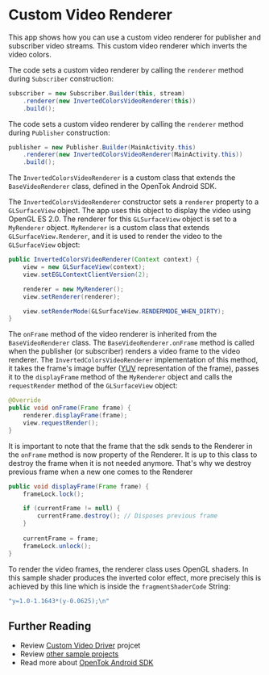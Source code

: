 # Custom Video Renderer

This app shows how you can use a custom video renderer for publisher and
subscriber video streams. This custom video renderer which inverts the video colors.

The code sets a custom video renderer by calling the `renderer` method during `Subscriber` construction:

```java
subscriber = new Subscriber.Builder(this, stream)
    .renderer(new InvertedColorsVideoRenderer(this))
    .build();
```

The code sets a custom video renderer by calling the `renderer` method during `Publisher` construction:

```java
publisher = new Publisher.Builder(MainActivity.this)
    .renderer(new InvertedColorsVideoRenderer(MainActivity.this))
    .build();
```

The `InvertedColorsVideoRenderer` is a custom class that extends the `BaseVideoRenderer` class, defined in the OpenTok Android SDK.

The `InvertedColorsVideoRenderer` constructor sets a `renderer` property to a `GLSurfaceView` object.
The app uses this object to display the video using OpenGL ES 2.0. The renderer for this
`GLSurfaceView` object is set to a `MyRenderer` object. `MyRenderer` is a custom class that
extends `GLSurfaceView.Renderer`, and it is used to render the video to the `GLSurfaceView`
object:

```java
public InvertedColorsVideoRenderer(Context context) {
    view = new GLSurfaceView(context);
    view.setEGLContextClientVersion(2);

    renderer = new MyRenderer();
    view.setRenderer(renderer);

    view.setRenderMode(GLSurfaceView.RENDERMODE_WHEN_DIRTY);
}
```

The `onFrame` method of the video renderer is inherited from the `BaseVideoRenderer` class.
The `BaseVideoRenderer.onFrame` method is called when the publisher (or subscriber) renders
a video frame to the video renderer. The `InvertedColorsVideoRenderer` implementation of this method, it takes the frame's image buffer ([YUV](https://en.wikipedia.org/wiki/YUV) representation of the frame), passes it to the `displayFrame` method of the `MyRenderer` object and calls the `requestRender` method of the `GLSurfaceView` object:

```java
@Override
public void onFrame(Frame frame) {
    renderer.displayFrame(frame);
    view.requestRender();
}
```

It is important to note that the frame that the sdk sends to the Renderer in the `onFrame` method is now property of the Renderer. It is up to this class to destroy the frame when it is not needed anymore.
That's why we destroy previous frame when a new one comes to the Renderer

```java
public void displayFrame(Frame frame) {
    frameLock.lock();

    if (currentFrame != null) {
        currentFrame.destroy(); // Disposes previous frame
    }
    
    currentFrame = frame;
    frameLock.unlock();
}
```

To render the video frames, the renderer class uses OpenGL shaders. In this sample
shader produces the inverted color effect, more precisely this is achieved by this line which is
inside the `fragmentShaderCode` String:

```java
"y=1.0-1.1643*(y-0.0625);\n"
```

## Further Reading

* Review [Custom Video Driver](../Custom-Video-Driver) projcet
* Review [other sample projects](../)
* Read more about [OpenTok Android SDK](https://tokbox.com/developer/sdks/android/)
